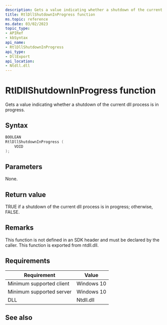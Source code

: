 ```yaml
---
description: Gets a value indicating whether a shutdown of the current dll process is in progress.
title: RtlDllShutdownInProgress function
ms.topic: reference
ms.date: 03/02/2023
topic_type: 
- APIRef
- kbSyntax
api_name: 
- RtlDllShutdownInProgress
api_type: 
- DllExport
api_location: 
- Ntdll.dll
---
```


# RtlDllShutdownInProgress function

Gets a value indicating whether a shutdown of the current dll process is in progress.

## Syntax


```C++
BOOLEAN
RtlDllShutdownInProgress (
    VOID
);
```



## Parameters

None.

## Return value

TRUE if a shutdown of the current dll process is in progress; otherwise, FALSE.

## Remarks

This function is not defined in an SDK header and must be declared by the caller. This function is exported from ntdll.dll.

## Requirements



| Requirement | Value |
|-------------------------------------|----------------------------------------------------------------------------------------------------------------------------------------------------------|
| Minimum supported client | Windows 10 |
| Minimum supported server | Windows 10 |
| DLL | Ntdll.dll |



## See also



 

 
